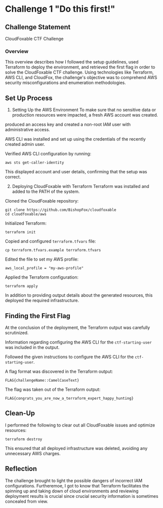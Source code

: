 # Challenge 1 "Do this first!"

## Challenge Statement
CloudFoxable CTF Challenge 

### Overview
This overview describes how I followed the setup guidelines, used Terraform to deploy the environment, and retrieved the first flag in order to solve the CloudFoxable CTF challenge. Using technologies like Terraform, AWS CLI, and CloudFox, the challenge's objective was to comprehend AWS security misconfigurations and enumeration methodologies.

## Set Up Process

1. Setting Up the AWS Environment
To make sure that no sensitive data or production resources were impacted, a fresh AWS account was created.

produced an access key and created a non-root IAM user with administrative access.

AWS CLI was installed and set up using the credentials of the recently created admin user.

Verified AWS CLI configuration by running:
```
aws sts get-caller-identity
```
This displayed account and user details, confirming that the setup was correct.

2. Deploying CloudFoxable with Terraform
Terraform was installed and added to the PATH of the system.

Cloned the CloudFoxable repository:
```
git clone https://github.com/BishopFox/cloudfoxable
cd cloudfoxable/aws
```

Initialized Terraform:
```
terraform init
```

Copied and configured ```terraform.tfvars``` file:
```
cp terraform.tfvars.example terraform.tfvars
```
Edited the file to set my AWS profile:
```
aws_local_profile = "my-aws-profile"
```

Applied the Terraform configuration:
```
terraform apply
```
In addition to providing output details about the generated resources, this deployed the required infrastructure.

## Finding the First Flag
At the conclusion of the deployment, the Terraform output was carefully scrutinized.

Information regarding configuring the AWS CLI for the ```ctf-starting-user``` was included in the output.

Followed the given instructions to configure the AWS CLI for the ```ctf-starting-user```.

A flag format was discovered in the Terraform output:
```
FLAG{challengeName::CamelCaseText}
```
The flag was taken out of the Terraform output:
```
FLAG{congrats_you_are_now_a_terraform_expert_happy_hunting}
```

## Clean-Up
I performed the following to clear out all CloudFoxable issues and optimize resources:
```
terraform destroy
```
This ensured that all deployed infrastructure was deleted, avoiding any unnecessary AWS charges.

## Reflection
The challenge brought to light the possible dangers of incorrect IAM configurations. Furtheremoe, I got to know that Terraform facilitates the spinning up and taking down of cloud environments and reviewing deployment results is crucial since crucial security information is sometimes concealed from view.

